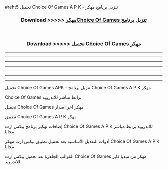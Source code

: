 #reht5 تحميل Choice Of Games  A P K - تنزيل برنامج مهكر



<div align="center">
<h3>Download >>>>> <a href="https://runaway1.web.app/?sq=Choice Of Games ">مهكرChoice Of Games  تنزيل برنامج</a></h3><br>

<h3>Download >>>>> <a href="https://runaway1.web.app/?sq=Choice Of Games ">تحميل Choice Of Games  مهكر</a></h3>
</div>


----------------------------------------------------------

----------------------------------------------------------

----------------------------------------------------------

----------------------------------------------------------

----------------------------------------------------------

----------------------------------------------------------

----------------------------------------------------------

تحميل Choice Of Games  APK - تنزيل برنامج Choice Of Games  A P K مهكر

Choice Of Games  برابط مباشر للاندرويد

تحميل Choice Of Games  مهكر اخر اصدار

تطبيق Choice Of Games  A P K مهكر

إضافات تهكير برنامج بيكس ارت Choice Of Games  A P K للاندرويد برابط مباشر مجانا

أدوات التعديل الأساسية بعد تحميل تطبيق بيكس ارت مهكر Choice Of Games  A P K مجانا

القوالب الجاهزة بعد تحميل بيكس ارت Choice Of Games  مهكر من ميديا فاير للاندرويد



